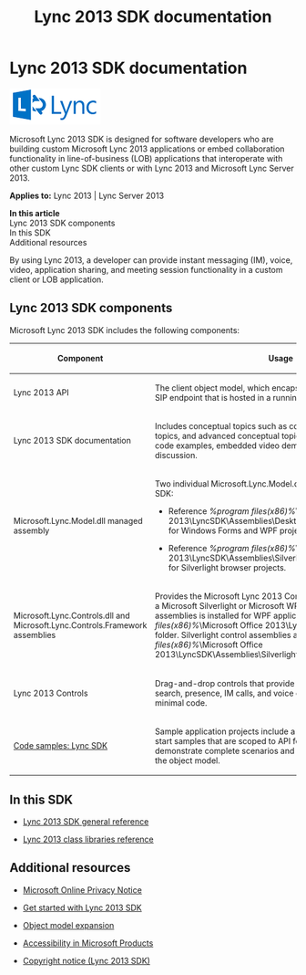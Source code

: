 ﻿---
title: Lync 2013 SDK documentation
TOCTitle: Lync 2013 SDK documentation
ms:assetid: c46a20f0-2d18-4aa8-b7fb-980fd88135c9
ms:mtpsurl: https://msdn.microsoft.com/en-us/library/JJ933180(v=office.15)
ms:contentKeyID: 50877319
ms.date: 07/24/2014
mtps_version: v=office.15
---

# Lync 2013 SDK documentation

![Lync client blue logo](images/JJ933180.LyncClientSDK_BlueLogo(Office.15).png "Lync client blue logo")

Microsoft Lync 2013 SDK is designed for software developers who are building custom Microsoft Lync 2013 applications or embed collaboration functionality in line-of-business (LOB) applications that interoperate with other custom Lync SDK clients or with Lync 2013 and Microsoft Lync Server 2013.


**Applies to:** Lync 2013 | Lync Server 2013

**In this article**  
Lync 2013 SDK components  
In this SDK  
Additional resources  

By using Lync 2013, a developer can provide instant messaging (IM), voice, video, application sharing, and meeting session functionality in a custom client or LOB application.

## Lync 2013 SDK components

Microsoft Lync 2013 SDK includes the following components:

<table>
<colgroup>
<col style="width: 50%" />
<col style="width: 50%" />
</colgroup>
<thead>
<tr class="header">
<th><p>Component</p></th>
<th><p>Usage</p></th>
</tr>
</thead>
<tbody>
<tr class="odd">
<td><p>Lync 2013 API</p></td>
<td><p>The client object model, which encapsulates and models the client SIP endpoint that is hosted in a running Lync 2013 process.</p></td>
</tr>
<tr class="even">
<td><p>Lync 2013 SDK documentation</p></td>
<td><p>Includes conceptual topics such as core API concepts, How-to topics, and advanced conceptual topics. The SDK content includes code examples, embedded video demonstrations, and textural discussion.</p></td>
</tr>
<tr class="odd">
<td><p>Microsoft.Lync.Model.dll managed assembly</p></td>
<td><p>Two individual Microsoft.Lync.Model.dll files are installed in the SDK:</p>
<ul>
<li><p>Reference <em>%program files(x86)%</em>\Microsoft Office 2013\LyncSDK\Assemblies\Desktop\Microsoft.Lync.Model.dll for Windows Forms and WPF projects.</p></li>
<li><p>Reference <em>%program files(x86)%</em>\Microsoft Office 2013\LyncSDK\Assemblies\Silverlight\Microsoft.Lync.Model.dll for Silverlight browser projects.</p></li>
</ul></td>
</tr>
<tr class="even">
<td><p>Microsoft.Lync.Controls.dll and Microsoft.Lync.Controls.Framework assemblies</p></td>
<td><p>Provides the Microsoft Lync 2013 Controls that are integrated into a Microsoft Silverlight or Microsoft WPF project. A set of assemblies is installed for WPF applications in the <em>%program files(x86)%</em>\Microsoft Office 2013\LyncSDK\Assemblies\Desktop folder. Silverlight control assemblies are found in the <em>%program files(x86)%</em>\Microsoft Office 2013\LyncSDK\Assemblies\Silverlight folder.</p></td>
</tr>
<tr class="odd">
<td><p>Lync 2013 Controls</p></td>
<td><p>Drag-and-drop controls that provide Lync 2013 features such as search, presence, IM calls, and voice calls in applications with minimal code.</p></td>
</tr>
<tr class="even">
<td><p><a href="code-samples-lync-sdk.md">Code samples: Lync SDK</a></p></td>
<td><p>Sample application projects include a comprehensive set of quick-start samples that are scoped to API features. Additional samples demonstrate complete scenarios and integrate API features across the object model.</p></td>
</tr>
</tbody>
</table>


## In this SDK

  - [Lync 2013 SDK general reference](lync-2013-sdk-general-reference.md)

  - [Lync 2013 class libraries reference](lync-2013-class-libraries-reference.md)

## Additional resources

  - [Microsoft Online Privacy Notice](http://go.microsoft.com/fwlink/?linkid=207069)

  - [Get started with Lync 2013 SDK](get-started-with-lync-2013-sdk.md)

  - [Object model expansion](object-model-expansion.md)

  - [Accessibility in Microsoft Products](http://go.microsoft.com/fwlink/?linkid=205790)

  - [Copyright notice (Lync 2013 SDK)](https://msdn.microsoft.com/en-us/library/jj945832\(v=office.15\))

